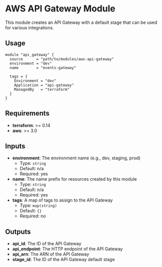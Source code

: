 # AWS API Gateway Module

This module creates an API Gateway with a default stage that can be used for various integrations.

## Usage

```hcl
module "api_gateway" {
  source      = "path/to/modules/aws-api-gateway"
  environment = "dev"
  name        = "events-gateway"
  
  tags = {
    Environment = "dev"
    Application = "api-gateway"
    ManagedBy   = "terraform"
  }
}
```

## Requirements

* **terraform**: >= 0.14
* **aws**: >= 3.0

## Inputs

* **environment**: The environment name (e.g., dev, staging, prod)
  * Type: `string`
  * Default: n/a
  * Required: yes
* **name**: The name prefix for resources created by this module
  * Type: `string`
  * Default: n/a
  * Required: yes
* **tags**: A map of tags to assign to the API Gateway
  * Type: `map(string)`
  * Default: `{}`
  * Required: no

## Outputs

* **api_id**: The ID of the API Gateway
* **api_endpoint**: The HTTP endpoint of the API Gateway
* **api_arn**: The ARN of the API Gateway
* **stage_id**: The ID of the API Gateway default stage
